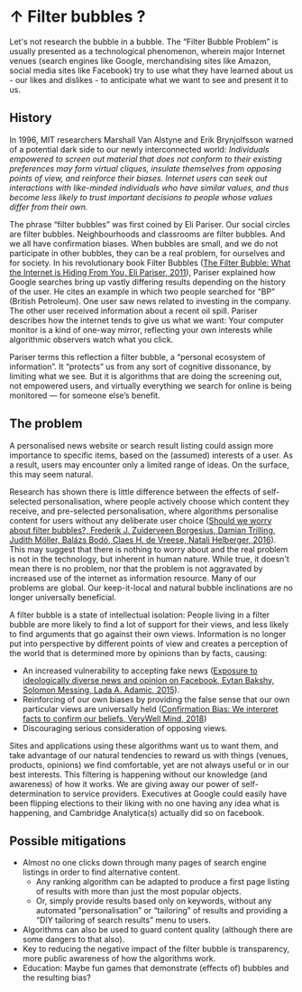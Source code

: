 # ↑ Filter bubbles ?

Let's not research the bubble in a bubble. The “Filter Bubble Problem” is usually presented as a technological phenomenon, wherein major Internet venues (search engines like Google, merchandising sites like Amazon, social media sites like Facebook) try to use what they have learned about us - our likes and dislikes - to anticipate what we want to see and present it to us.

## History

In 1996, MIT researchers Marshall Van Alstyne and Erik Brynjolfsson warned of a potential dark side to our newly interconnected world: _Individuals empowered to screen out material that does not conform to their existing preferences may form virtual cliques, insulate themselves from opposing points of view, and reinforce their biases. Internet users can seek out interactions with like-minded individuals who have similar values, and thus become less likely to trust important decisions to people whose values differ from their own._

The phrase “filter bubbles” was first coined by Eli Pariser. Our social circles are filter bubbles. Neighbourhoods and classrooms are filter bubbles. And we all have confirmation biases. When bubbles are small, and we do not participate in other bubbles, they can be a real problem, for ourselves and for society. In his revolutionary book Filter Bubbles ([The Filter Bubble: What the Internet is Hiding From You, Eli Pariser, 2011](https://www.semanticscholar.org/paper/The-Filter-Bubble%3A-What-the-Internet-Is-Hiding-from-Pariser/f63a49283d3f7bfff20b2a28771e33a7438bdea7)), Pariser explained how Google searches bring up vastly differing results depending on the history of the user. He cites an example in which two people searched for “BP” (British Petroleum). One user saw news related to investing in the company. The other user received information about a recent oil spill. Pariser describes how the internet tends to give us what we want: Your computer monitor is a kind of one-way mirror, reflecting your own interests while algorithmic observers watch what you click.

Pariser terms this reflection a filter bubble, a “personal ecosystem of information”. It “protects” us from any sort of cognitive dissonance, by limiting what we see. But it is algorithms that are doing the screening out, not empowered users, and virtually everything we search for online is being monitored — for someone else’s benefit.

## The problem

A personalised news website or search result listing could assign more importance to specific items, based on the (assumed) interests of a user. As a result, users may encounter only a limited range of ideas. On the surface, this may seem natural.

Research has shown there is little difference between the effects of self-selected personalisation, where people actively choose which content they receive, and pre-selected personalisation, where algorithms personalise content for users without any deliberate user choice ([Should we worry about filter bubbles?, Frederik J. Zuiderveen Borgesius, Damian Trilling, Judith Möller, Balázs Bodó, Claes H. de Vreese, Natali Helberger, 2016](https://policyreview.info/articles/analysis/should-we-worry-about-filter-bubbles)). This may suggest that there is nothing to worry about and the real problem is not in the technology, but inherent in human nature. While true, it doesn't mean there is no problem, nor that the problem is not aggravated by increased use of the internet as information resource. Many of our problems are global. Our keep-it-local and natural bubble inclinations are no longer universally beneficial.

A filter bubble is a state of intellectual isolation: People living in a filter bubble are more likely to find a lot of support for their views, and less likely to find arguments that go against their own views. Information is no longer put into perspective by different points of view and creates a perception of the world that is determined more by opinions than by facts, causing:

* An increased vulnerability to accepting fake news ([Exposure to ideologically diverse news and opinion on Facebook, Eytan Bakshy, Solomon Messing, Lada A. Adamic, 2015](https://science.sciencemag.org/content/348/6239/1130)).
* Reinforcing of our own biases by providing the false sense that our own particular views are universally held ([Confirmation Bias: We interpret facts to confirm our beliefs, VeryWell Mind, 2018](https://www.verywellmind.com/what-is-a-confirmation-bias-2795024))
* Discouraging serious consideration of opposing views.

Sites and applications using these algorithms want us to want them, and take advantage of our natural tendencies to reward us with things (venues, products, opinions) we find comfortable, yet are not always useful or in our best interests. This filtering is happening without our knowledge (and awareness) of how it works. We are giving away our power of self-determination to service providers. Executives at Google could easily have been flipping elections to their liking with no one having any idea what is happening, and Cambridge Analytica(s) actually did so on facebook.

## Possible mitigations

* Almost no one clicks down through many pages of search engine listings in order to find alternative content.
    * Any ranking algorithm can be adapted to produce a first page listing of results with more than just the most popular objects.
    * Or, simply provide results based only on keywords, without any automated “personalisation” or “tailoring” of results and providing a “DIY tailoring of search results” menu to users.
* Algorithms can also be used to guard content quality (although there are some dangers to that also).
* Key to reducing the negative impact of the filter bubble is transparency, more public awareness of how the algorithms work.
* Education: Maybe fun games that demonstrate (effects of) bubbles and the resulting bias?

